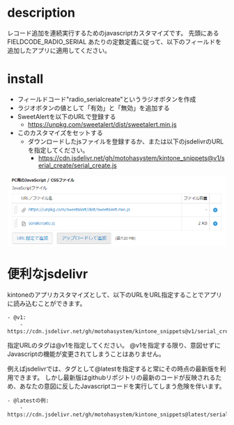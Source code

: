 
# description
レコード追加を連続実行するためのjavascriptカスタマイズです。
先頭にある FIELDCODE_RADIO_SERIAL あたりの定数定義に従って、以下のフィールドを追加したアプリに適用してください。

# install
- フィールドコード"radio_serialcreate"というラジオボタンを作成
- ラジオボタンの値として「有効」と「無効」を追加する
- SweetAlertを以下のURLで登録する
    - https://unpkg.com/sweetalert/dist/sweetalert.min.js
- このカスタマイズをセットする
    - ダウンロードしたjsファイルを登録するか、または以下のjsdelivrのURLを指定してください。
        - https://cdn.jsdelivr.net/gh/motohasystem/kintone_snippets@v1/serial_create/serial_create.js

![JavaScriptファイルの登録方法](img/2024-07-26-14-26-47.png)

# 便利なjsdelivr

kintoneのアプリカスタマイズとして、以下のURLをURL指定することでアプリに読み込むことができます。

    - @v1:
        - https://cdn.jsdelivr.net/gh/motohasystem/kintone_snippets@v1/serial_create/serial_create.js

指定URLのタグは@v1を指定してください。
@v1を指定する限り、意図せずにJavascriptの機能が変更されてしまうことはありません。

例えばjsdelivrでは、タグとして@latestを指定すると常にその時点の最新版を利用できます。
しかし最新版はgithubリポジトリの最新のコードが反映されるため、あなたの意図に反したJavascriptコードを実行してしまう危険を伴います。

    - @latestの例:
        - https://cdn.jsdelivr.net/gh/motohasystem/kintone_snippets@latest/serial_create/serial_create.js


